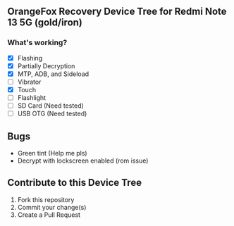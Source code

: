 ## OrangeFox Recovery Device Tree for Redmi Note 13 5G (gold/iron)
### What's working?
- [X] Flashing
- [X] Partially Decryption
- [X] MTP, ADB, and Sideload
- [ ] Vibrator
- [X] Touch
- [ ] Flashlight
- [ ] SD Card (Need tested)
- [ ] USB OTG (Need tested)

## Bugs
- Green tint (Help me pls)
- Decrypt with lockscreen enabled (rom issue)

## Contribute to this Device Tree
1. Fork this repository
2. Commit your change(s)
3. Create a Pull Request
